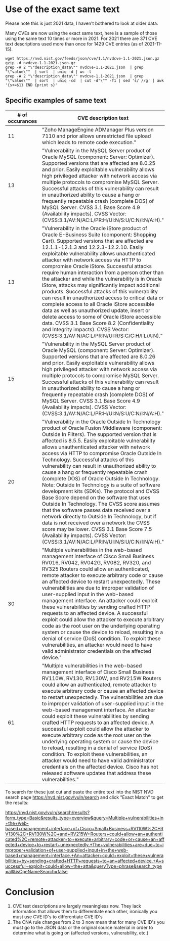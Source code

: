 # Use of the exact same text

Please note this is just 2021 data, I haven't bothered to look at older data.

Many CVEs are now using the exact same text, here is a sample of those using the same text 10 times or more in 2021. For 2021 there are 371 CVE text descriptions used more than once for 1429 CVE entries (as of 2021-11-15).

```
wget https://nvd.nist.gov/feeds/json/cve/1.1/nvdcve-1.1-2021.json.gz
gzip -d nvdcve-1.1-2021.json.gz
grep -A 2 "\"description_data\"" nvdcve-1.1-2021.json  | grep "\"value\""  | sort  | uniq -d | wc -l
grep -A 2 "\"description_data\"" nvdcve-1.1-2021.json  | grep "\"value\""  | sort  | uniq -cd  | cut -d"\"" -f1 | sed 's/ //g' | awk '{s+=$1} END {print s}'
```

## Specific examples of same text

|# of occurances  | CVE description text |
| ------------- | ------------- |
|11|"Zoho ManageEngine ADManager Plus version 7110 and prior allows unrestricted file upload which leads to remote code execution."|
|13|"Vulnerability in the MySQL Server product of Oracle MySQL (component: Server: Optimizer). Supported versions that are affected are 8.0.25 and prior. Easily exploitable vulnerability allows high privileged attacker with network access via multiple protocols to compromise MySQL Server. Successful attacks of this vulnerability can result in unauthorized ability to cause a hang or frequently repeatable crash (complete DOS) of MySQL Server. CVSS 3.1 Base Score 4.9 (Availability impacts). CVSS Vector: (CVSS:3.1/AV:N/AC:L/PR:H/UI:N/S:U/C:N/I:N/A:H)."|
|13|"Vulnerability in the Oracle iStore product of Oracle E-Business Suite (component: Shopping Cart). Supported versions that are affected are 12.1.1-12.1.3 and 12.2.3-12.2.10. Easily exploitable vulnerability allows unauthenticated attacker with network access via HTTP to compromise Oracle iStore. Successful attacks require human interaction from a person other than the attacker and while the vulnerability is in Oracle iStore, attacks may significantly impact additional products. Successful attacks of this vulnerability can result in unauthorized access to critical data or complete access to all Oracle iStore accessible data as well as unauthorized update, insert or delete access to some of Oracle iStore accessible data. CVSS 3.1 Base Score 8.2 (Confidentiality and Integrity impacts). CVSS Vector: (CVSS:3.1/AV:N/AC:L/PR:N/UI:R/S:C/C:H/I:L/A:N)."|
|15|"Vulnerability in the MySQL Server product of Oracle MySQL (component: Server: Optimizer). Supported versions that are affected are 8.0.26 and prior. Easily exploitable vulnerability allows high privileged attacker with network access via multiple protocols to compromise MySQL Server. Successful attacks of this vulnerability can result in unauthorized ability to cause a hang or frequently repeatable crash (complete DOS) of MySQL Server. CVSS 3.1 Base Score 4.9 (Availability impacts). CVSS Vector: (CVSS:3.1/AV:N/AC:L/PR:H/UI:N/S:U/C:N/I:N/A:H)."|
|20|"Vulnerability in the Oracle Outside In Technology product of Oracle Fusion Middleware (component: Outside In Filters). The supported version that is affected is 8.5.5. Easily exploitable vulnerability allows unauthenticated attacker with network access via HTTP to compromise Oracle Outside In Technology. Successful attacks of this vulnerability can result in unauthorized ability to cause a hang or frequently repeatable crash (complete DOS) of Oracle Outside In Technology. Note: Outside In Technology is a suite of software development kits (SDKs). The protocol and CVSS Base Score depend on the software that uses Outside In Technology. The CVSS score assumes that the software passes data received over a network directly to Outside In Technology, but if data is not received over a network the CVSS score may be lower. CVSS 3.1 Base Score 7.5 (Availability impacts). CVSS Vector: (CVSS:3.1/AV:N/AC:L/PR:N/UI:N/S:U/C:N/I:N/A:H)."|
|30|"Multiple vulnerabilities in the web-based management interface of Cisco Small Business RV016, RV042, RV042G, RV082, RV320, and RV325 Routers could allow an authenticated, remote attacker to execute arbitrary code or cause an affected device to restart unexpectedly. These vulnerabilities are due to improper validation of user-supplied input in the web-based management interface. An attacker could exploit these vulnerabilities by sending crafted HTTP requests to an affected device. A successful exploit could allow the attacker to execute arbitrary code as the root user on the underlying operating system or cause the device to reload, resulting in a denial of service (DoS) condition. To exploit these vulnerabilities, an attacker would need to have valid administrator credentials on the affected device."|
|61|"Multiple vulnerabilities in the web-based management interface of Cisco Small Business RV110W, RV130, RV130W, and RV215W Routers could allow an authenticated, remote attacker to execute arbitrary code or cause an affected device to restart unexpectedly. The vulnerabilities are due to improper validation of user-supplied input in the web-based management interface. An attacker could exploit these vulnerabilities by sending crafted HTTP requests to an affected device. A successful exploit could allow the attacker to execute arbitrary code as the root user on the underlying operating system or cause the device to reload, resulting in a denial of service (DoS) condition. To exploit these vulnerabilities, an attacker would need to have valid administrator credentials on the affected device. Cisco has not released software updates that address these vulnerabilities."|

To search for these just cut and paste the entire text into the NIST NVD search page https://nvd.nist.gov/vuln/search and click "Exact Match" to get the results: 

https://nvd.nist.gov/vuln/search/results?form_type=Basic&results_type=overview&query=Multiple+vulnerabilities+in+the+web-based+management+interface+of+Cisco+Small+Business+RV110W%2C+RV130%2C+RV130W%2C+and+RV215W+Routers+could+allow+an+authenticated%2C+remote+attacker+to+execute+arbitrary+code+or+cause+an+affected+device+to+restart+unexpectedly.+The+vulnerabilities+are+due+to+improper+validation+of+user-supplied+input+in+the+web-based+management+interface.+An+attacker+could+exploit+these+vulnerabilities+by+sending+crafted+HTTP+requests+to+an+affected+device.+A+successful+exploit+could+allow+the+atta&queryType=phrase&search_type=all&isCpeNameSearch=false

# Conclusion

1. CVE test descriptions are largely meaningless now. They lack information that allows them to differentiate each other, ironically you must use CVE ID's to differentiate CVE ID's
2. The CNA rule changes from 2 to 3 now mean that for many CVE ID's you must go to the JSON data or the original source material in order to determine what is going on (affected versions, vulnerability, etc.)
